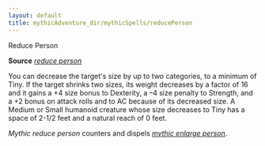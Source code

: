 ```yaml
---
layout: default
title: mythicAdventure_dir/mythicSpells/reducePerson
---
```

Reduce Person

**Source** [_reduce person_](spell_dir/reducePerson#_reduce-person)

You can decrease the target's size by up to two categories, to a minimum of Tiny. If the target shrinks two sizes, its weight decreases by a factor of 16 and it gains a +4 size bonus to Dexterity, a –4 size penalty to Strength, and a +2 bonus on attack rolls and to AC because of its decreased size. A Medium or Small humanoid creature whose size decreases to Tiny has a space of 2-1/2 feet and a natural reach of 0 feet.

_Mythic reduce person_ counters and dispels [_mythic enlarge person_](mythicAdventure_dir/mythicSpells/enlargePerson).

